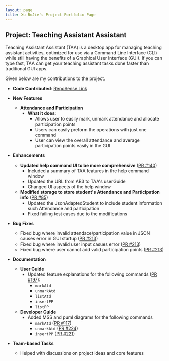 ```yaml
---
layout: page
title: Xu BoJie's Project Portfolio Page
---
```


## Project: Teaching Assistant Assistant
Teaching Assistant Assistant (TAA) is a desktop app for managing teaching assistant
activities, optimized for use via a Command Line Interface (CLI) while still having
the benefits of a Graphical User Interface (GUI). If you can type fast, TAA can get
your teaching assistant tasks done faster than traditional GUI apps.

Given below are my contributions to the project.

- **Code Contributed**: [RepoSense Link](https://nus-cs2103-ay2223s2.github.io/tp-dashboard/?search=bojie3&breakdown=true)
- **New Features**
  - **Attendance and Participation**
    - **What it does**:
      - Allows user to easily mark, unmark attendance and allocate participation points
      - Users can easily preform the operations with just one command
      - User can view the overall attendance and average participation points easily in the GUI
- **Enhancements**
  - **Updated help command UI to be more comprehensive** ([PR #140](https://github.com/AY2223S2-CS2103T-T14-4/tp/pull/140))
    - Included a summary of TAA features in the help command window
    - Updated the URL from AB3 to TAA's userGuide
    - Changed UI aspects of the help window
  - **Modified storage to store student's Attendance and Participation info** ([PR #85](https://github.com/AY2223S2-CS2103T-T14-4/tp/pull/130))
    - Updated the JsonAdaptedStudent to include student information such Attendance and participation
    - Fixed failing test cases due to the modifications
- **Bug Fixes**
  - Fixed bug where invalid attendace/participation value in JSON causes error in GUI startup ([PR #213](https://github.com/AY2223S2-CS2103T-T14-4/tp/pull/213))
  - Fixed bug where invalid user input casues error ([PR #213](https://github.com/AY2223S2-CS2103T-T14-4/tp/pull/213))
  - Fixed bug where user cannot add valid participation points ([PR #213](https://github.com/AY2223S2-CS2103T-T14-4/tp/pull/213))

- **Documentation**
  - **User Guide**
    - Updated feature explanations for the following commands
      ([PR #197](https://github.com/AY2223S2-CS2103T-T14-4/tp/pull/197)):
      - `markAtd`
      - `unmarkAtd`
      - `listAtd`
      - `insertPP`
      - `listPP`
  - **Developer Guide**
    - Added MSS and puml diagrams for the following commands
      - `markAtd` ([PR #117](https://github.com/AY2223S2-CS2103T-T14-4/tp/pull/117))
      - `unmarkAtd` ([PR #224](https://github.com/AY2223S2-CS2103T-T14-4/tp/pull/224))
      - `insertPP` ([PR #221](https://github.com/AY2223S2-CS2103T-T14-4/tp/pull/221))

- **Team-based Tasks**
  - Helped with discussions on project ideas and core features
